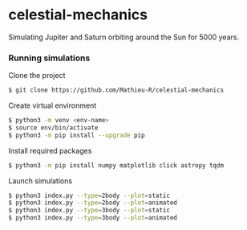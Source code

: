 # celestial-mechanics
Simulating Jupiter and Saturn orbiting around the Sun for 5000 years.

### Running simulations
Clone the project
```bash
$ git clone https://github.com/Mathieu-R/celestial-mechanics
```

Create virtual environment
```bash
$ python3 -m venv <env-name>
$ source env/bin/activate
$ python3 -m pip install --upgrade pip
```

Install required packages
```bash
$ python3 -m pip install numpy matplotlib click astropy tqdm
```

Launch simulations
```bash
$ python3 index.py --type=2body --plot=static 
$ python3 index.py --type=2body --plot=animated
$ python3 index.py --type=3body --plot=static
$ python3 index.py --type=3body --plot=animated
```
